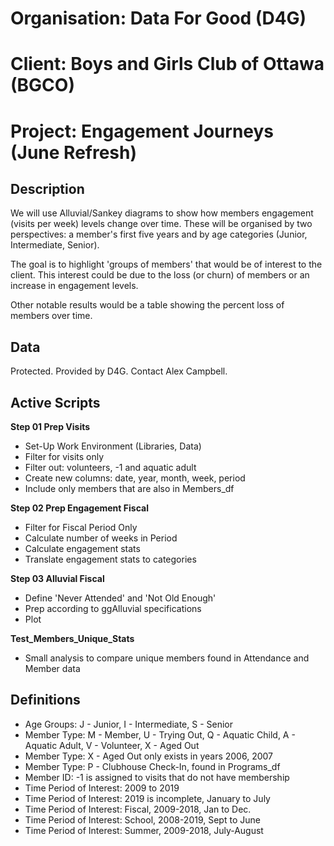 # Organisation: **Data For Good (D4G)**
# Client: **Boys and Girls Club of Ottawa (BGCO)**
# Project: **Engagement Journeys (June Refresh)**

## Description
We will use Alluvial/Sankey diagrams to show how members engagement (visits per week) levels change over time. These will be organised by two perspectives: a member's first five years and by age categories (Junior, Intermediate, Senior).

The goal is to highlight 'groups of members' that would be of interest to the client. This interest could be due to the loss (or churn) of members or an increase in engagement levels.

Other notable results would be a table showing the percent loss of members over time.

## Data
Protected. Provided by D4G. Contact Alex Campbell.

## Active Scripts

**Step 01 Prep Visits**
* Set-Up Work Environment (Libraries, Data)
* Filter for visits only
* Filter out: volunteers, -1 and aquatic adult
* Create new columns: date, year, month, week, period
* Include only members that are also in Members_df

**Step 02 Prep Engagement Fiscal**
* Filter for Fiscal Period Only
* Calculate number of weeks in Period
* Calculate engagement stats
* Translate engagement stats to categories

**Step 03 Alluvial Fiscal**
* Define 'Never Attended' and 'Not Old Enough'
* Prep according to ggAlluvial specifications
* Plot

**Test_Members_Unique_Stats**
* Small analysis to compare unique members found in Attendance and Member data

## Definitions
* Age Groups: J - Junior, I - Intermediate, S - Senior
* Member Type: M - Member, U - Trying Out, Q - Aquatic Child, A - Aquatic Adult, V - Volunteer, X - Aged Out
* Member Type: X - Aged Out only exists in years 2006, 2007
* Member Type: P - Clubhouse Check-In, found in Programs_df
* Member ID: -1 is assigned to visits that do not have  membership
* Time Period of Interest: 2009 to 2019
* Time Period of Interest: 2019 is incomplete, January to July
* Time Period of Interest: Fiscal, 2009-2018, Jan to Dec.
* Time Period of Interest: School, 2008-2019, Sept to June
* Time Period of Interest: Summer, 2009-2018, July-August
